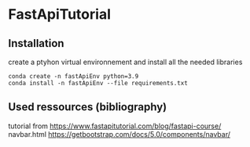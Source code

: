 # FastApiTutorial

## Installation

create a ptyhon virtual environnement and install all the needed libraries

```
conda create -n fastApiEnv python=3.9
conda install -n fastApiEnv --file requirements.txt
```
 
## Used ressources (bibliography)


tutorial from https://www.fastapitutorial.com/blog/fastapi-course/
navbar.html https://getbootstrap.com/docs/5.0/components/navbar/